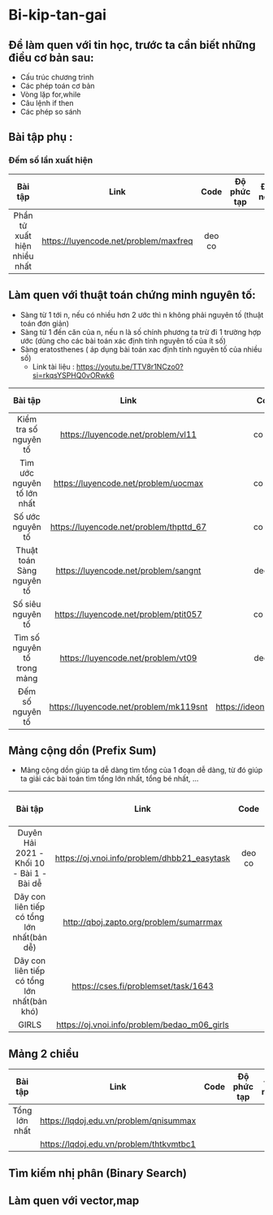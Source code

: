 # Bi-kip-tan-gai

## Để làm quen với tin học, trước ta cần biết những điều cơ bản sau:
- Cấu trúc chương trình
- Các phép toán cơ bản
- Vòng lặp for,while
- Câu lệnh if then
- Các phép so sánh


## Bài tập phụ :
### Đếm số lần xuất hiện 

|       Bài tập     | Link      |     Code        | Độ phức tạp     | Đã nộp |
| :------------:|:-------------:|:-------------:|:-----:|:-----:|
|Phần tử xuất hiện nhiều nhất| https://luyencode.net/problem/maxfreq | deo co |

## Làm quen với thuật toán chứng minh nguyên tố:
- Sàng từ 1 tới n, nếu có nhiều hơn 2 ước thì n không phải nguyên tố (thuật toán đơn giản)
- Sàng từ 1 đến căn của n, nếu n là số chính phương ta trừ đi 1 trường hợp ước (dùng cho các bài toán xác định tính nguyên tố của ít số)
- Sàng eratosthenes ( áp dụng bài toán xac định tính nguyên tố của nhiều số)
  - Link tài liệu : https://youtu.be/TTV8r1NCzo0?si=rkqsYSPHQ0vORwk6


 
|       Bài tập     | Link      |     Code        | Độ phức tạp     | Đã nộp |
| :------------:|:-------------:|:-------------:|:-----:|:-----:|
|      Kiểm tra số nguyên tố           |        https://luyencode.net/problem/vl11      |  co cai l |   O(sqrt(n))     | |Thảo |
|     Tìm ước nguyên tố lớn nhất       |https://luyencode.net/problem/uocmax            | co cai l  | O(sqrt(n))       | |Chip |
|   Số ước nguyên tố                   |https://luyencode.net/problem/thpttd_67         |  co  cai l |      O(sqrt(n))  | |Thảo |
|       Thuật toán Sàng nguyên tố      |        https://luyencode.net/problem/sangnt    | deo co                       | O(n.log(n))      | |Thảo |
|         Số siêu nguyên tố            |     https://luyencode.net/problem/ptit057      |   co cai l|  O(n.log(n))     | |Thảo |
|     Tìm số nguyên tố trong mảng                   |https://luyencode.net/problem/vt09 | deo co                       |                  |
|  Đếm số nguyên tố                    |https://luyencode.net/problem/mk119snt          |  https://ideone.com/j9kAb1  |       |   Sàn nto + Prefix |
## Mảng cộng dồn (Prefix Sum)
- Mảng cộng dồn giúp ta dễ dàng tìm tổng của 1 đoạn dễ dàng, từ đó giúp ta giải các bài toán tìm tổng lớn nhất, tổng bé nhất, ...



|       Bài tập     | Link      |     Code        | Độ phức tạp     | Đã nộp |
| :------------:|:-------------:|:-------------:|:-----:|:-----:|
|Duyên Hải 2021 - Khối 10 - Bài 1 - Bài dễ     | https://oj.vnoi.info/problem/dhbb21_easytask|  deo co | O(n)  | 
|Dãy con liên tiếp có tổng lớn nhất(bản dễ)    | http://qboj.zapto.org/problem/sumarrmax|
|  Dãy con liên tiếp có tổng lớn nhất(bản khó) | https://cses.fi/problemset/task/1643|
|  GIRLS                                       | https://oj.vnoi.info/problem/bedao_m06_girls  |  

## Mảng 2 chiều 
|       Bài tập     | Link      |     Code        | Độ phức tạp     | Đã nộp |
| :------------:|:-------------:|:-------------:|:-----:|:-----:|
| Tổng lớn nhất | https://lqdoj.edu.vn/problem/qnisummax  |
|  | https://lqdoj.edu.vn/problem/thtkvmtbc1 |


## Tìm kiếm nhị phân (Binary Search)
## Làm quen với vector,map



